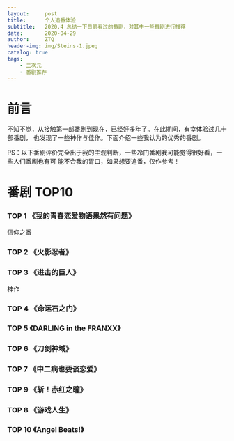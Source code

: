 ```yaml
---
layout:     post
title:      个人追番体验
subtitle:   2020.4 总结一下目前看过的番剧，对其中一些番剧进行推荐
date:       2020-04-29
author:     ZTQ
header-img: img/Steins-1.jpeg
catalog: true
tags:
    - 二次元
    - 番剧推荐
---
```

# 前言

   不知不觉，从接触第一部番剧到现在，已经好多年了。在此期间，有幸体验过几十部番剧，
   也发现了一些神作与佳作。下面介绍一些我认为的优秀的番剧。
   
   PS：以下番剧评价完全出于我的主观判断，一些冷门番剧我可能觉得很好看，一些人们番剧也有可
    能不合我的胃口，如果想要追番，仅作参考！
   
# 番剧 TOP10
    
### TOP 1 《我的青春恋爱物语果然有问题》

   信仰之番
    
### TOP 2 《火影忍者》
 
### TOP 3 《进击的巨人》

   神作

### TOP 4 《命运石之门》
    
### TOP 5 《DARLING in the FRANXX》

### TOP 6 《刀剑神域》
   
### TOP 7 《中二病也要谈恋爱》

### TOP 9 《斩！赤红之瞳》

### TOP 8 《游戏人生》

### TOP 10 《Angel Beats!》
    
